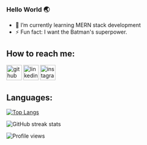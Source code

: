 

### Hello World 🌏

- 🌱 I’m currently learning MERN stack development 
- ⚡ Fun fact: I want the Batman's superpower. 


## How to reach me: 


[<img src='https://cdn.jsdelivr.net/npm/simple-icons@3.0.1/icons/github.svg' alt='github' height='40'>](https://github.com/nazsakib)  [<img src='https://cdn.jsdelivr.net/npm/simple-icons@3.0.1/icons/linkedin.svg' alt='linkedin' height='40'>](https://www.linkedin.com/in/sakibmdnazmush/)  [<img src='https://cdn.jsdelivr.net/npm/simple-icons@3.0.1/icons/instagram.svg' alt='instagram' height='40'>](https://www.instagram.com/@___sakibs/)  

## Languages:

[![Top Langs](https://github-readme-stats.vercel.app/api/top-langs/?username=nazsakib)](https://github.com/anuraghazra/github-readme-stats)

![GitHub streak stats](https://github-readme-streak-stats.herokuapp.com/?user=nazsakib)  

![Profile views](https://gpvc.arturio.dev/nazsakib)  
